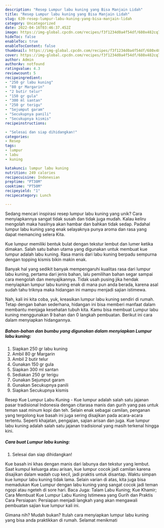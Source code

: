 ```yaml
---
description: "Resep Lumpur labu kuning yang Bisa Manjain Lidah"
title: "Resep Lumpur labu kuning yang Bisa Manjain Lidah"
slug: 639-resep-lumpur-labu-kuning-yang-bisa-manjain-lidah
category: Uncategorized
date: 2022-04-16T03:46:37.452Z
image: https://img-global.cpcdn.com/recipes/f3f1234d0a4f54df/680x482cq70/lumpur-labu-kuning-foto-resep-utama.jpg
hideToc: false
enableToc: true
enableTocContent: false
thumbnail: https://img-global.cpcdn.com/recipes/f3f1234d0a4f54df/680x482cq70/lumpur-labu-kuning-foto-resep-utama.jpg
cover: https://img-global.cpcdn.com/recipes/f3f1234d0a4f54df/680x482cq70/lumpur-labu-kuning-foto-resep-utama.jpg
author: Admin
authorAv: notfound
ratingvalue: 4.3
reviewcount: 5
recipeingredient:
- "250 gr labu kuning"
- "80 gr Margarin"
- "2 butir telur"
- "150 gr gula"
- "300 ml santan"
- "250 gr terigu"
- "Sejumput garam"
- "Secukupnya panili"
- "Secukupnya kismis"
recipeinstructions:

- "Selesai dan siap dihidangkan!"
categories:
- Resep
tags:
- lumpur
- labu
- kuning

katakunci: lumpur labu kuning 
nutrition: 249 calories
recipecuisine: Indonesian
preptime: "PT30M"
cooktime: "PT50M"
recipeyield: "1"
recipecategory: Lunch

---
```





Sedang mencari inspirasi resep lumpur labu kuning yang unik? Cara menyiapkannya sangat tidak susah dan tidak juga mudah. Kalau keliru mengolah maka hasilnya akan hambar dan bahkan tidak sedap. Padahal lumpur labu kuning yang enak selayaknya punya aroma dan rasa yang dapat memancing selera Kita.





Kue lumpur memiliki bentuk bulat dengan tekstur lembut dan lumer ketika dimakan. Salah satu bahan utama yang digunakan untuk membuat kue lumpur adalah labu kuning. Rasa manis dari labu kuning berpadu sempurna dengan topping kismis bikin makin enak.

Banyak hal yang sedikit banyak mempengaruhi kualitas rasa dari lumpur labu kuning, pertama dari jenis bahan, lalu pemilihan bahan segar sampai cara mengolah dan menyajikannya. Tidak usah pusing jika hendak menyiapkan lumpur labu kuning enak di mana pun anda berada, karena asal sudah tahu triknya maka hidangan ini mampu menjadi sajian istimewa.






Nah, kali ini kita coba, yuk, kreasikan lumpur labu kuning sendiri di rumah. Tetap dengan bahan sederhana, hidangan ini bisa memberi manfaat dalam membantu menjaga kesehatan tubuh kita. Kamu bisa membuat Lumpur labu kuning menggunakan 9 bahan dan 0 langkah pembuatan. Berikut ini cara dalam menyiapkan hidangannya.

<!--inarticleads1-->

##### Bahan-bahan dan bumbu yang digunakan dalam menyiapkan Lumpur labu kuning:

1. Siapkan 250 gr labu kuning
1. Ambil 80 gr Margarin
1. Ambil 2 butir telur
1. Gunakan 150 gr gula
1. Siapkan 300 ml santan
1. Sediakan 250 gr terigu
1. Gunakan Sejumput garam
1. Gunakan Secukupnya panili
1. Siapkan Secukupnya kismis


Resep Kue Lumpur Labu Kuning - Kue lumpur adalah salah satu jajanan pasar tradisional Indonesia dengan citarasa manis dan gurih yang pas untuk teman saat minum kopi dan teh. Selain enak sebagai camilan, penganan yang tergolong kue basah ini juga sering disajikan pada acara-acara tertentu. Seperti khajatan, pengajian, sajian arisan dan juga. Kue lumpur labu kuning adalah salah satu jajanan tradisional yang masih terkenal hingga kini. 

<!--inarticleads2-->

##### Cara buat Lumpur labu kuning:


1. Selesai dan siap dihidangkan!

Kue basah ini khas dengan manis dari labunya dan tekstur yang lembut. Saat kumpul keluarga atau arisan, kue lumpur cocok jadi camilan karena disajikan dalam wadah cup kecil, jadi praktis untuk disantap. Waktu simpan kue lumpur labu kuning tidak lama. Selain varian di atas, kita juga bisa memadukan Kue Lumpur dengan labu kuning yang sangat cocok jadi teman ngopi atau ngeteh di sore hari. Baca Juga: Talam Labu Kuning; Kue Khamir; Cara Membuat Kue Lumpur Labu Kuning Istimewa yang Gurih dan Praktis Cara Persiapan: Persiapan menjadi langkah yang akan mengawali pembuatan sajian kue lumpur kali ini. 

Gimana nih? Mudah bukan? Itulah cara menyiapkan lumpur labu kuning yang bisa anda praktikkan di rumah. Selamat menikmati
